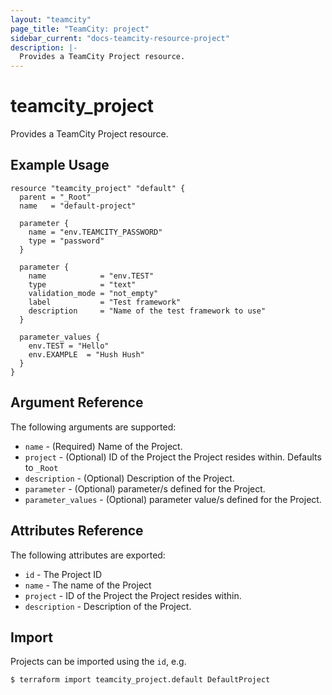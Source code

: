```yaml
---
layout: "teamcity"
page_title: "TeamCity: project"
sidebar_current: "docs-teamcity-resource-project"
description: |-
  Provides a TeamCity Project resource.
---
```


# teamcity\_project

Provides a TeamCity Project resource.

## Example Usage

```hcl
resource "teamcity_project" "default" {
  parent = "_Root"
  name   = "default-project"

  parameter {
    name = "env.TEAMCITY_PASSWORD"
    type = "password"
  }

  parameter {
    name            = "env.TEST"
    type            = "text"
    validation_mode = "not_empty"
    label           = "Test framework"
    description     = "Name of the test framework to use"
  }
  
  parameter_values {
    env.TEST = "Hello"
    env.EXAMPLE  = "Hush Hush"
  }
}
```

## Argument Reference

The following arguments are supported:

* `name` - (Required) Name of the Project.
* `project` - (Optional) ID of the Project the Project resides within.
    Defaults to `_Root`
* `description` - (Optional) Description of the Project.
* `parameter` - (Optional) parameter/s defined for the Project.
* `parameter_values` - (Optional) parameter value/s defined for the Project.


## Attributes Reference

The following attributes are exported:

* `id` - The Project ID
* `name` - The name of the Project
* `project` - ID of the Project the Project resides within.
* `description` - Description of the Project.


## Import

Projects can be imported using the `id`, e.g.

```
$ terraform import teamcity_project.default DefaultProject
```

